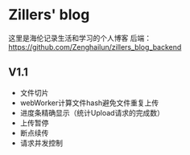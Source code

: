 # Zillers' blog
这里是海伦记录生活和学习的个人博客
后端：https://github.com/Zenghailun/zillers_blog_backend
## V1.1
- 文件切片
- webWorker计算文件hash避免文件重复上传
- 进度条精确显示（统计Upload请求的完成数）
- 上传暂停
- 断点续传
- 请求并发控制